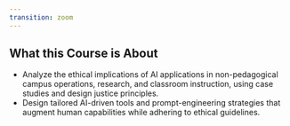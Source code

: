 ```yaml
---
transition: zoom
---
```


## What this Course is About

- Analyze the ethical implications of AI applications in non-pedagogical campus operations, research, and classroom instruction, using case studies and design justice principles.
- Design tailored AI-driven tools and prompt-engineering strategies that augment human capabilities while adhering to ethical guidelines.
